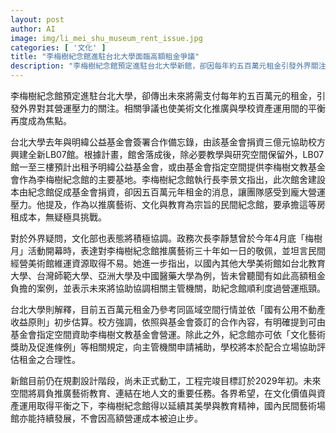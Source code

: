 ```yaml
---
layout: post
author: AI
image: img/li_mei_shu_museum_rent_issue.jpg
categories: [ '文化' ]
title: "李梅樹紀念館進駐台北大學面臨高額租金爭議"
description: "李梅樹紀念館預定進駐台北大學新館，卻因每年約五百萬元租金引發外界關注營運壓力。文化部表態協調，校方強調依據區域行情與合作內容計價，各界希望兼顧文化推廣與資產運用，協助紀念館持續發展。"
---
```

李梅樹紀念館預定進駐台北大學，卻傳出未來將需支付每年約五百萬元的租金，引發外界對其營運壓力的關注。相關爭議也使美術文化推廣與學校資產運用間的平衡再度成為焦點。

台北大學去年與明緯公益基金會簽署合作備忘錄，由該基金會捐資三億元協助校方興建全新LB07館。根據計畫，館舍落成後，除必要教學與研究空間保留外，LB07館一至三樓預計出租予明緯公益基金會，或由基金會指定空間提供李梅樹文教基金會作為李梅樹紀念館的主要基地。李梅樹紀念館執行長李景文指出，此次館舍建設本由紀念館促成基金會捐資，卻因五百萬元年租金的消息，讓團隊感受到龐大營運壓力。他提及，作為以推廣藝術、文化與教育為宗旨的民間紀念館，要承擔這等房租成本，無疑極具挑戰。

對於外界疑問，文化部也表態將積極協調。政務次長李靜慧曾於今年4月底「梅樹月」活動開幕時，表達對李梅樹紀念館推廣藝術三十年如一日的敬佩，並坦言民間經營美術館維運資源取得不易。她進一步指出，以國內其他大學美術館如台北教育大學、台灣師範大學、亞洲大學及中國醫藥大學為例，皆未曾聽聞有如此高額租金負擔的案例，並表示未來將協助協調相關主管機關，助紀念館順利度過營運瓶頸。

台北大學則解釋，目前五百萬元租金乃參考同區域空間行情並依「國有公用不動產收益原則」初步估算。校方強調，依照與基金會簽訂的合作內容，有明確提到可由基金會指定空間資助李梅樹文教基金會營運。除此之外，紀念館亦可依「文化藝術獎助及促進條例」等相關規定，向主管機關申請補助，學校將本於配合立場協助評估租金之合理性。

新館目前仍在規劃設計階段，尚未正式動工，工程完竣目標訂於2029年初。未來空間將肩負推廣藝術教育、連結在地人文的重要任務。各界希望，在文化價值與資產運用取得平衡之下，李梅樹紀念館得以延續其美學與教育精神，國內民間藝術場館亦能持續發展，不會因高額營運成本被迫止步。